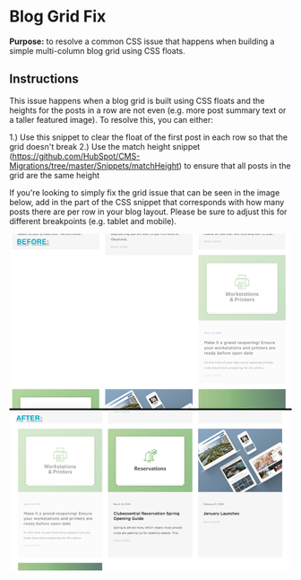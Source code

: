 # Blog Grid Fix

**Purpose:** to resolve a common CSS issue that happens when building a simple multi-column blog grid using CSS floats.

## Instructions

This issue happens when a blog grid is built using CSS floats and the heights for the posts in a row are not even (e.g. more post summary text or a taller featured image). To resolve this, you can either:

1.) Use this snippet to clear the float of the first post in each row so that the grid doesn't break
2.) Use the match height snippet (https://github.com/HubSpot/CMS-Migrations/tree/master/Snippets/matchHeight) to ensure that all posts in the grid are the same height

If you're looking to simply fix the grid issue that can be seen in the image below, add in the part of the CSS snippet that corresponds with how many posts there are per row in your blog layout. Please be sure to adjust this for different breakpoints (e.g. tablet and mobile).

![Image of inline styling on media](../../Assets/Images/blogGridFix.png)
